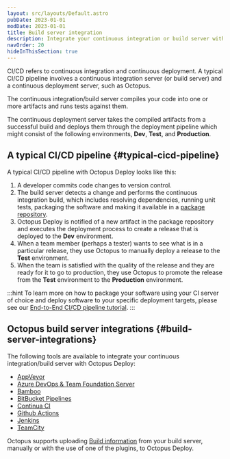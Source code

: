 ```yaml
---
layout: src/layouts/Default.astro
pubDate: 2023-01-01
modDate: 2023-01-01
title: Build server integration
description: Integrate your continuous integration or build server with Octopus Deploy.
navOrder: 20
hideInThisSection: true
---
```


CI/CD refers to continuous integration and continuous deployment. A typical CI/CD pipeline involves a continuous integration server (or build server) and a continuous deployment server, such as Octopus. 

The continuous integration/build server compiles your code into one or more artifacts and runs tests against them.  

The continuous deployment server takes the compiled artifacts from a successful build and deploys them through the deployment pipeline which might consist of the following environments, **Dev**, **Test**, and **Production**.

## A typical CI/CD pipeline {#typical-cicd-pipeline}

A typical CI/CD pipeline with Octopus Deploy looks like this:

1. A developer commits code changes to version control.
1. The build server detects a change and performs the continuous integration build, which includes resolving dependencies, running unit tests, packaging the software and making it available in a [package repository](/docs/packaging-applications/package-repositories).
1. Octopus Deploy is notified of a new artifact in the package repository and executes the deployment process to create a release that is deployed to the **Dev** environment.
1. When a team member (perhaps a tester) wants to see what is in a particular release, they use Octopus to manually deploy a release to the **Test** environment.
1. When the team is satisfied with the quality of the release and they are ready for it to go to production, they use Octopus to promote the release from the **Test** environment to the **Production** environment.

:::hint
To learn more on how to package your software using your CI server of choice and deploy software to your specific deployment targets, please see our [End-to-End CI/CD pipeline tutorial](https://octopus.com/docs/guides).
:::

## Octopus build server integrations {#build-server-integrations}

The following tools are available to integrate your continuous integration/build server with Octopus Deploy:

 - [AppVeyor](/docs/packaging-applications/build-servers/appveyor)
 - [Azure DevOps & Team Foundation Server](/docs/packaging-applications/build-servers/tfs-azure-devops)
 - [Bamboo](/docs/packaging-applications/build-servers/bamboo)
 - [BitBucket Pipelines](/docs/packaging-applications/build-servers/bitbucket-pipelines)
 - [Continua CI](/docs/packaging-applications/build-servers/continua-ci)
 - [Github Actions](/docs/packaging-applications/build-servers/github-actions)
 - [Jenkins](/docs/packaging-applications/build-servers/jenkins)
 - [TeamCity](/docs/packaging-applications/build-servers/teamcity)

Octopus supports uploading [Build information](/docs/packaging-applications/build-servers/build-information) from your build server, manually or with the use of one of the plugins, to Octopus Deploy.